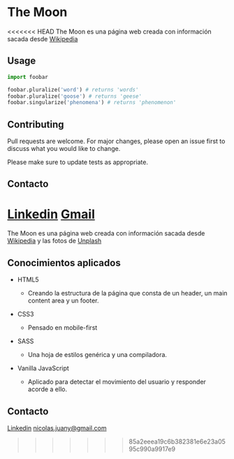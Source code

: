 # The Moon

<<<<<<< HEAD
The Moon es una página web creada con información sacada desde [Wikipedia](https://es.wikipedia.org/wiki/Luna)


## Usage

```python
import foobar

foobar.pluralize('word') # returns 'words'
foobar.pluralize('goose') # returns 'geese'
foobar.singularize('phenomena') # returns 'phenomenon'
```

## Contributing
Pull requests are welcome. For major changes, please open an issue first to discuss what you would like to change.

Please make sure to update tests as appropriate.

## Contacto
[Linkedin](https://www.linkedin.com/in/nicolas-agustin-juanico/)
[Gmail](nicolas.juany@gmail.com)
=======
The Moon es una página web creada con información sacada desde [Wikipedia](https://es.wikipedia.org/wiki/Luna) y las fotos de [Unplash](https://unsplash.com/images/nature/moon)

## Conocimientos aplicados

* HTML5
  - Creando la estructura de la página que consta de un header, un main content area y un footer.
  
* CSS3
  - Pensado en mobile-first
  
* SASS
  - Una hoja de estilos genérica y una compiladora.

* Vanilla JavaScript
  - Aplicado para detectar el movimiento del usuario y responder acorde a ello.

## Contacto
[Linkedin](https://www.linkedin.com/in/nicolas-agustin-juanico/)
nicolas.juany@gmail.com
>>>>>>> 85a2eeea19c6b382381e6e23a0595c990a9917e9
